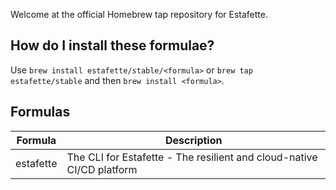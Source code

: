 
Welcome at the official Homebrew tap repository for Estafette.

## How do I install these formulae?

Use `brew install estafette/stable/<formula>` or `brew tap estafette/stable` and then `brew install <formula>`.

## Formulas

| Formula       | Description                                                                       |
| ------------- | --------------------------------------------------------------------------------- |
| estafette     | The CLI for Estafette - The resilient and cloud-native CI/CD platform             |